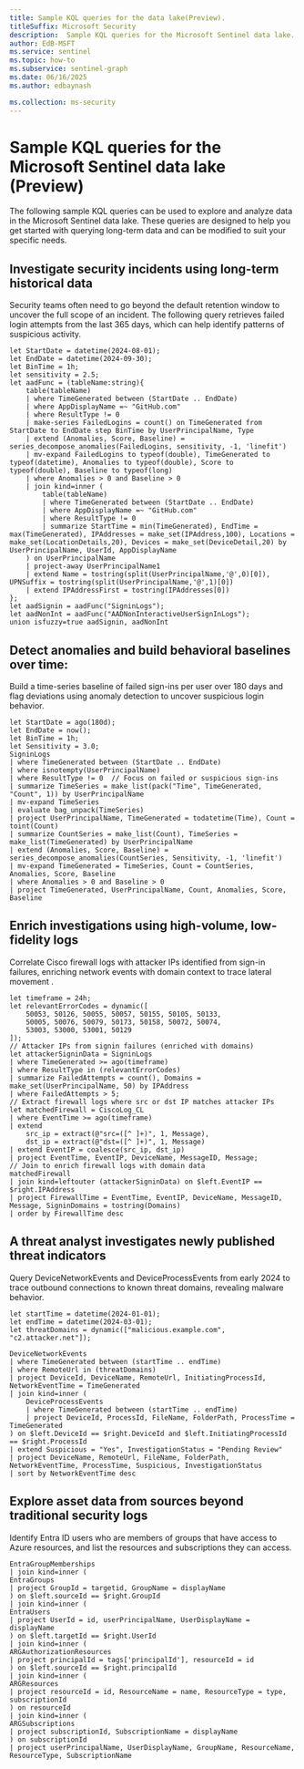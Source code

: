 ```yaml
---  
title: Sample KQL queries for the data lake(Preview).
titleSuffix: Microsoft Security  
description:  Sample KQL queries for the Microsoft Sentinel data lake.
author: EdB-MSFT  
ms.service: sentinel  
ms.topic: how-to
ms.subservice: sentinel-graph
ms.date: 06/16/2025
ms.author: edbaynash  

ms.collection: ms-security  
---  
```

 

# Sample KQL queries for the Microsoft Sentinel data lake (Preview)

The following sample KQL queries can be used to explore and analyze data in the Microsoft Sentinel data lake. These queries are designed to help you get started with querying long-term data and can be modified to suit your specific needs.

## Investigate security incidents using long-term historical data

Security teams often need to go beyond the default retention window to uncover the full scope of an incident. The following query retrieves failed login attempts from the last 365 days, which can help identify patterns of suspicious activity.

```kql
let StartDate = datetime(2024-08-01);
let EndDate = datetime(2024-09-30);
let BinTime = 1h;
let sensitivity = 2.5;
let aadFunc = (tableName:string){
    table(tableName)
    | where TimeGenerated between (StartDate .. EndDate)
    | where AppDisplayName =~ "GitHub.com"
    | where ResultType != 0
    | make-series FailedLogins = count() on TimeGenerated from StartDate to EndDate step BinTime by UserPrincipalName, Type
    | extend (Anomalies, Score, Baseline) = series_decompose_anomalies(FailedLogins, sensitivity, -1, 'linefit')
    | mv-expand FailedLogins to typeof(double), TimeGenerated to typeof(datetime), Anomalies to typeof(double), Score to typeof(double), Baseline to typeof(long)
    | where Anomalies > 0 and Baseline > 0
    | join kind=inner (
        table(tableName)
        | where TimeGenerated between (StartDate .. EndDate)
        | where AppDisplayName =~ "GitHub.com"
        | where ResultType != 0
        | summarize StartTime = min(TimeGenerated), EndTime = max(TimeGenerated), IPAddresses = make_set(IPAddress,100), Locations = make_set(LocationDetails,20), Devices = make_set(DeviceDetail,20) by UserPrincipalName, UserId, AppDisplayName
    ) on UserPrincipalName
    | project-away UserPrincipalName1
    | extend Name = tostring(split(UserPrincipalName,'@',0)[0]), UPNSuffix = tostring(split(UserPrincipalName,'@',1)[0])
    | extend IPAddressFirst = tostring(IPAddresses[0])
};
let aadSignin = aadFunc("SigninLogs");
let aadNonInt = aadFunc("AADNonInteractiveUserSignInLogs");
union isfuzzy=true aadSignin, aadNonInt
```

## Detect anomalies and build behavioral baselines over time:

Build a time-series baseline of failed sign-ins per user over 180 days and flag deviations using anomaly detection to uncover suspicious login behavior.

```kql
let StartDate = ago(180d);
let EndDate = now();
let BinTime = 1h;
let Sensitivity = 3.0;
SigninLogs
| where TimeGenerated between (StartDate .. EndDate)
| where isnotempty(UserPrincipalName)
| where ResultType != 0  // Focus on failed or suspicious sign-ins
| summarize TimeSeries = make_list(pack("Time", TimeGenerated, "Count", 1)) by UserPrincipalName
| mv-expand TimeSeries
| evaluate bag_unpack(TimeSeries)
| project UserPrincipalName, TimeGenerated = todatetime(Time), Count = toint(Count)
| summarize CountSeries = make_list(Count), TimeSeries = make_list(TimeGenerated) by UserPrincipalName
| extend (Anomalies, Score, Baseline) = series_decompose_anomalies(CountSeries, Sensitivity, -1, 'linefit')
| mv-expand TimeGenerated = TimeSeries, Count = CountSeries, Anomalies, Score, Baseline
| where Anomalies > 0 and Baseline > 0
| project TimeGenerated, UserPrincipalName, Count, Anomalies, Score, Baseline
```

## Enrich investigations using high-volume, low-fidelity logs

Correlate Cisco firewall logs with attacker IPs identified from sign-in failures, enriching network events with domain context to trace lateral movement .

```kql
let timeframe = 24h;
let relevantErrorCodes = dynamic([
    50053, 50126, 50055, 50057, 50155, 50105, 50133,
    50005, 50076, 50079, 50173, 50158, 50072, 50074,
    53003, 53000, 53001, 50129
]);
// Attacker IPs from signin failures (enriched with domains)
let attackerSigninData = SigninLogs
| where TimeGenerated >= ago(timeframe)
| where ResultType in (relevantErrorCodes)
| summarize FailedAttempts = count(), Domains = make_set(UserPrincipalName, 50) by IPAddress
| where FailedAttempts > 5;
// Extract firewall logs where src or dst IP matches attacker IPs
let matchedFirewall = CiscoLog_CL
| where EventTime >= ago(timeframe)
| extend
    src_ip = extract(@"src=([^ ]+)", 1, Message),
    dst_ip = extract(@"dst=([^ ]+)", 1, Message)
| extend EventIP = coalesce(src_ip, dst_ip)
| project EventTime, EventIP, DeviceName, MessageID, Message;
// Join to enrich firewall logs with domain data
matchedFirewall
| join kind=leftouter (attackerSigninData) on $left.EventIP == $right.IPAddress
| project FirewallTime = EventTime, EventIP, DeviceName, MessageID, Message, SigninDomains = tostring(Domains)
| order by FirewallTime desc
```

## A threat analyst investigates newly published threat indicators

Query DeviceNetworkEvents and DeviceProcessEvents from early 2024 to trace outbound connections to known threat domains, revealing malware behavior.

```kql
let startTime = datetime(2024-01-01);
let endTime = datetime(2024-03-01);
let threatDomains = dynamic(["malicious.example.com", "c2.attacker.net"]);

DeviceNetworkEvents
| where TimeGenerated between (startTime .. endTime)
| where RemoteUrl in (threatDomains)
| project DeviceId, DeviceName, RemoteUrl, InitiatingProcessId, NetworkEventTime = TimeGenerated
| join kind=inner (
    DeviceProcessEvents
    | where TimeGenerated between (startTime .. endTime)
    | project DeviceId, ProcessId, FileName, FolderPath, ProcessTime = TimeGenerated
) on $left.DeviceId == $right.DeviceId and $left.InitiatingProcessId == $right.ProcessId
| extend Suspicious = "Yes", InvestigationStatus = "Pending Review"
| project DeviceName, RemoteUrl, FileName, FolderPath, NetworkEventTime, ProcessTime, Suspicious, InvestigationStatus
| sort by NetworkEventTime desc
```

## Explore asset data from sources beyond traditional security logs

Identify Entra ID users who are members of groups that have access to Azure resources, and list the resources and subscriptions they can access.

```kql
EntraGroupMemberships 
| join kind=inner ( 
EntraGroups 
| project GroupId = targetid, GroupName = displayName 
) on $left.sourceId == $right.GroupId 
| join kind=inner ( 
EntraUsers 
| project UserId = id, userPrincipalName, UserDisplayName = displayName 
) on $left.targetId == $right.UserId 
| join kind=inner ( 
ARGAuthorizationResources 
| project principalId = tags['principalId'], resourceId = id 
) on $left.sourceId == $right.principalId 
| join kind=inner ( 
ARGResources 
| project resourceId = id, ResourceName = name, ResourceType = type, subscriptionId 
) on resourceId 
| join kind=inner ( 
ARGSubscriptions 
| project subscriptionId, SubscriptionName = displayName 
) on subscriptionId 
| project userPrincipalName, UserDisplayName, GroupName, ResourceName, ResourceType, SubscriptionName
```

